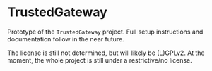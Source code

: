 # TrustedGateway

Prototype of the `TrustedGateway` project.
Full setup instructions and documentation follow in the near future.

The license is still not determined, but will likely be (L)GPLv2.
At the moment, the whole project is still under a restrictive/no license.
